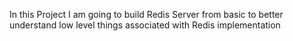 In this Project I am going to build Redis Server from basic to better understand low level things associated with Redis implementation
